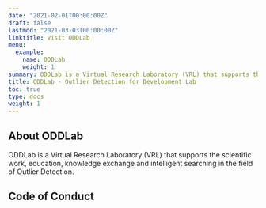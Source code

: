```yaml
---
date: "2021-02-01T00:00:00Z"
draft: false
lastmod: "2021-03-03T00:00:00Z"
linktitle: Visit ODDLab
menu:
  example:
    name: ODDLab
    weight: 1
summary: ODDLab is a Virtual Research Laboratory (VRL) that supports the scientific work, education, knowledge exchange and intelligent searching in the field of Outlier Detection.
title: ODDLab - Outlier Detection for Development Lab
toc: true
type: docs
weight: 1
---
```


## About ODDLab

ODDLab is a Virtual Research Laboratory (VRL) that supports the scientific work, education, knowledge exchange and intelligent searching in the field of Outlier Detection.

## Code of Conduct